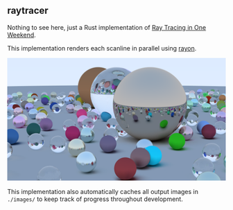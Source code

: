 ## raytracer

Nothing to see here, just a Rust implementation of [Ray Tracing in One Weekend](https://github.com/RayTracing/raytracing.github.io). 

This implementation renders each scanline in parallel using [rayon](https://github.com/rayon-rs/rayon).

<img alt="Final Scene" src="./readme_images/final_scene.png" width="800">

This implementation also automatically caches all output images in `./images/` to keep track of progress throughout development. 
